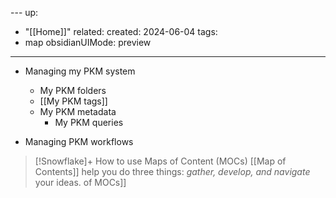 [](The%203%20Phases%20of%20MOCs.md)---
up:
  - "[[Home]]"
related: 
created: 2024-06-04
tags:
  - map
obsidianUIMode: preview
---
- Managing my PKM system
	- My PKM folders
	- [[My PKM tags]]
	- My PKM metadata
		- My PKM queries

- Managing PKM workflows

> [!Snowflake]+ How to use Maps of Content (MOCs)
> [[Map of Contents]] help you do three things: *gather, develop, and navigate* your ideas. 
> [](Map%20of%20Contents.md) of MOCs]]
>